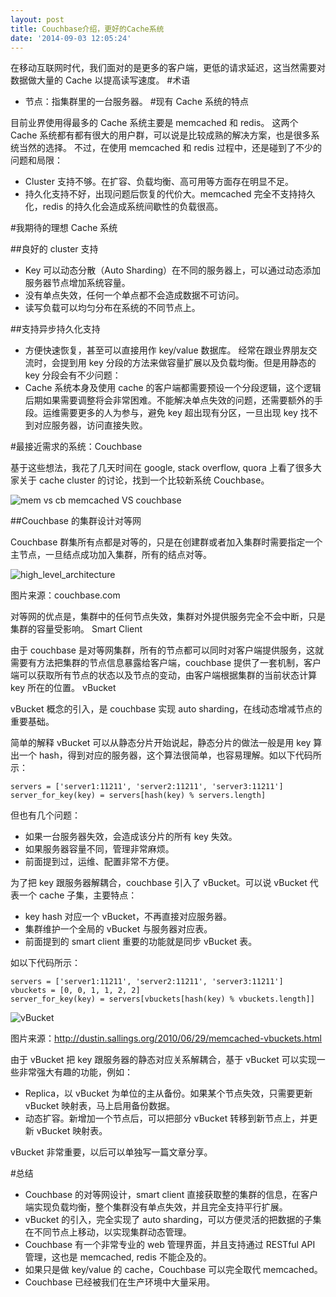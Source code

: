 ```yaml
---
layout: post
title: Couchbase介绍，更好的Cache系统
date: '2014-09-03 12:05:24'
---
```


在移动互联网时代，我们面对的是更多的客户端，更低的请求延迟，这当然需要对数据做大量的 Cache 以提高读写速度。
#术语

* 节点：指集群里的一台服务器。
#现有 Cache 系统的特点

目前业界使用得最多的 Cache 系统主要是 memcached 和 redis。 这两个 Cache 系统都有都有很大的用户群，可以说是比较成熟的解决方案，也是很多系统当然的选择。 不过，在使用 memcached 和 redis 过程中，还是碰到了不少的问题和局限：

* Cluster 支持不够。在扩容、负载均衡、高可用等方面存在明显不足。
* 持久化支持不好，出现问题后恢复的代价大。memcached 完全不支持持久化，redis 的持久化会造成系统间歇性的负载很高。

#我期待的理想 Cache 系统

##良好的 cluster 支持

* Key 可以动态分散（Auto Sharding）在不同的服务器上，可以通过动态添加服务器节点增加系统容量。
* 没有单点失效，任何一个单点都不会造成数据不可访问。
* 读写负载可以均匀分布在系统的不同节点上。

##支持异步持久化支持

* 方便快速恢复，甚至可以直接用作 key/value 数据库。
经常在跟业界朋友交流时，会提到用 key 分段的方法来做容量扩展以及负载均衡。但是用静态的 key 分段会有不少问题：
* Cache 系统本身及使用 cache 的客户端都需要预设一个分段逻辑，这个逻辑后期如果需要调整将会非常困难。不能解决单点失效的问题，还需要额外的手段。运维需要更多的人为参与，避免 key 超出现有分区，一旦出现 key 找不到对应服务器，访问直接失败。

#最接近需求的系统：Couchbase

基于这些想法，我花了几天时间在 google, stack overflow, quora 上看了很多大家关于 cache cluster 的讨论，找到一个比较新系统 Couchbase。

![mem vs cb](/content/images/2014/Sep/74930860449119095.png)
memcached VS couchbase

##Couchbase 的集群设计对等网

Couchbase 群集所有点都是对等的，只是在创建群或者加入集群时需要指定一个主节点，一旦结点成功加入集群，所有的结点对等。

![high_level_architecture](/content/images/2014/Sep/high_level_architecture.png)

图片来源：couchbase.com

对等网的优点是，集群中的任何节点失效，集群对外提供服务完全不会中断，只是集群的容量受影响。
Smart Client

由于 couchbase 是对等网集群，所有的节点都可以同时对客户端提供服务，这就需要有方法把集群的节点信息暴露给客户端，couchbase 提供了一套机制，客户端可以获取所有节点的状态以及节点的变动，由客户端根据集群的当前状态计算 key 所在的位置。
vBucket

vBucket 概念的引入，是 couchbase 实现 auto sharding，在线动态增减节点的重要基础。

简单的解释 vBucket 可以从静态分片开始说起，静态分片的做法一般是用 key 算出一个 hash，得到对应的服务器，这个算法很简单，也容易理解。如以下代码所示：


    servers = ['server1:11211', 'server2:11211', 'server3:11211']
    server_for_key(key) = servers[hash(key) % servers.length]

但也有几个问题：

* 如果一台服务器失效，会造成该分片的所有 key 失效。
* 如果服务器容量不同，管理非常麻烦。
* 前面提到过，运维、配置非常不方便。

为了把 key 跟服务器解耦合，couchbase 引入了 vBucket。可以说 vBucket 代表一个 cache 子集，主要特点：

* key hash 对应一个 vBucket，不再直接对应服务器。
* 集群维护一个全局的 vBucket 与服务器对应表。
* 前面提到的 smart client 重要的功能就是同步 vBucket 表。

如以下代码所示：

    servers = ['server1:11211', 'server2:11211', 'server3:11211']
    vbuckets = [0, 0, 1, 1, 2, 2]
    server_for_key(key) = servers[vbuckets[hash(key) % vbuckets.length]]

![vBucket](/content/images/2014/Sep/74932204971389427.png)

图片来源：http://dustin.sallings.org/2010/06/29/memcached-vbuckets.html

由于 vBucket 把 key 跟服务器的静态对应关系解耦合，基于 vBucket 可以实现一些非常强大有趣的功能，例如：

* Replica，以 vBucket 为单位的主从备份。如果某个节点失效，只需要更新 vBucket 映射表，马上启用备份数据。
* 动态扩容。新增加一个节点后，可以把部分 vBucket 转移到新节点上，并更新 vBucket 映射表。

vBucket 非常重要，以后可以单独写一篇文章分享。

#总结

* Couchbase 的对等网设计，smart client 直接获取整的集群的信息，在客户端实现负载均衡，整个集群没有单点失效，并且完全支持平行扩展。
* vBucket 的引入，完全实现了 auto sharding，可以方便灵活的把数据的子集在不同节点上移动，以实现集群动态管理。
* Couchbase 有一个非常专业的 web 管理界面，并且支持通过 RESTful API 管理，这也是 memcached, redis 不能企及的。
* 如果只是做 key/value 的 cache，Couchbase 可以完全取代 memcached。
* Couchbase 已经被我们在生产环境中大量采用。
